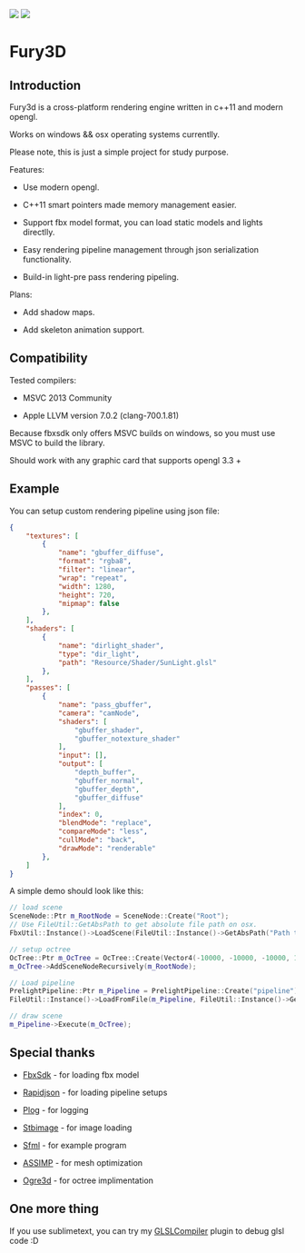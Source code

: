 ![](https://img.shields.io/badge/release-v0.1.0-green.svg) ![](https://img.shields.io/badge/license-MIT-blue.svg)

# Fury3D

## Introduction

Fury3d is a cross-platform rendering engine written in c++11 and modern opengl.

Works on windows && osx operating systems currentlly.

Please note, this is just a simple project for study purpose.

Features: 

* Use modern opengl.

* C++11 smart pointers made memory management easier.

* Support fbx model format, you can load static models and lights directlly.

* Easy rendering pipeline management through json serialization functionality.

* Build-in light-pre pass rendering pipeling.

Plans:

* Add shadow maps.

* Add skeleton animation support.

## Compatibility

Tested compilers: 

* MSVC 2013 Community

* Apple LLVM version 7.0.2 (clang-700.1.81)

Because fbxsdk only offers MSVC builds on windows, so you must use MSVC to build the library.

Should work with any graphic card that supports opengl 3.3 +

## Example

You can setup custom rendering pipeline using json file:

~~~~~~~~~~json
{
    "textures": [
        {
            "name": "gbuffer_diffuse",
            "format": "rgba8",
            "filter": "linear",
            "wrap": "repeat",
            "width": 1280,
            "height": 720,
            "mipmap": false
        },
	], 
	"shaders": [
        {
            "name": "dirlight_shader",
            "type": "dir_light",
            "path": "Resource/Shader/SunLight.glsl"
        },
	], 
	"passes": [
        {
            "name": "pass_gbuffer",
            "camera": "camNode",
            "shaders": [
                "gbuffer_shader",
                "gbuffer_notexture_shader"
            ],
            "input": [],
            "output": [
                "depth_buffer",
                "gbuffer_normal",
                "gbuffer_depth",
                "gbuffer_diffuse"
            ],
            "index": 0,
            "blendMode": "replace",
            "compareMode": "less",
            "cullMode": "back",
            "drawMode": "renderable"
        },
	]
}
~~~~~~~~~~

A simple demo should look like this: 

~~~~~~~~~~cpp
// load scene
SceneNode::Ptr m_RootNode = SceneNode::Create("Root");
// Use FileUtil::GetAbsPath to get absolute file path on osx.
FbxUtil::Instance()->LoadScene(FileUtil::Instance()->GetAbsPath("Path to fbx"), m_RootNode);

// setup octree
OcTree::Ptr m_OcTree = OcTree::Create(Vector4(-10000, -10000, -10000, 1), Vector4(10000, 10000, 10000, 1), 2);
m_OcTree->AddSceneNodeRecursively(m_RootNode);

// Load pipeline
PrelightPipeline::Ptr m_Pipeline = PrelightPipeline::Create("pipeline");
FileUtil::Instance()->LoadFromFile(m_Pipeline, FileUtil::Instance()->GetAbsPath("Path To Pipeline.json"));

// draw scene
m_Pipeline->Execute(m_OcTree);
~~~~~~~~~~

## Special thanks

* [FbxSdk](http://www.autodesk.com/products/fbx/overview) - for loading fbx model

* [Rapidjson](https://github.com/miloyip/rapidjson) - for loading pipeline setups

* [Plog](https://github.com/SergiusTheBest/plog) - for logging

* [Stbimage](https://github.com/nothings/stb) - for image loading

* [Sfml](http://www.sfml-dev.org) - for example program

* [ASSIMP](https://github.com/assimp/assimp) - for mesh optimization

* [Ogre3d](http://www.ogre3d.org) - for octree implimentation

## One more thing

If you use sublimetext, you can try my [GLSLCompiler](https://github.com/sindney/GLSLCompiler) plugin to debug glsl code :D
